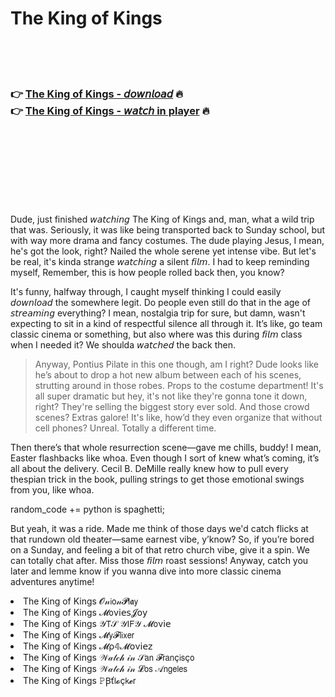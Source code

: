 <h1>The King of Kings</h1>

<br><br><br>

<h3>👉 <a href="https://Scotts-coplungdyther1988.github.io/lhhhuemduc/">The King of Kings - 𝘥𝘰𝘸𝘯𝘭𝘰𝘢𝘥</a> 🔥<br>
👉 <a href="https://Scotts-coplungdyther1988.github.io/lhhhuemduc/">The King of Kings - 𝘸𝘢𝘵𝘤𝘩 in player</a> 🔥
</h3>



<br><br><br><br><br><br><br>


Dude, just finished 𝘸𝘢𝘵𝘤𝘩𝘪𝘯𝘨 The King of Kings and, man, what a wild trip that was. Seriously, it was like being transported back to Sunday school, but with way more drama and fancy costumes. The dude playing Jesus, I mean, he's got the look, right? Nailed the whole serene yet intense vibe. But let's be real, it's kinda strange 𝘸𝘢𝘵𝘤𝘩𝘪𝘯𝘨 a silent 𝘧𝘪𝘭𝘮. I had to keep reminding myself, Remember, this is how people rolled back then, you know?

It's funny, halfway through, I caught myself thinking I could easily 𝘥𝘰𝘸𝘯𝘭𝘰𝘢𝘥 the   somewhere legit. Do people even still do that in the age of 𝘴𝘵𝘳𝘦𝘢𝘮𝘪𝘯𝘨 everything? I mean, nostalgia trip for sure, but damn, wasn't expecting to sit in a kind of respectful silence all through it. It’s like, go team classic cinema or something, but also where was this during 𝘧𝘪𝘭𝘮 class when I needed it? We shoulda 𝘸𝘢𝘵𝘤𝘩𝘦𝘥 the   back then.

> Anyway, Pontius Pilate in this one though, am I right? Dude looks like he’s about to drop a hot new album between each of his scenes, strutting around in those robes. Props to the costume department! It's all super dramatic but hey, it's not like they're gonna tone it down, right? They're selling the biggest story ever sold. And those crowd scenes? Extras galore! It's like, how’d they even organize that without cell phones? Unreal. Totally a different time.

Then there’s that whole resurrection scene—gave me chills, buddy! I mean, Easter flashbacks like whoa. Even though I sort of knew what’s coming, it’s all about the delivery. Cecil B. DeMille really knew how to pull every thespian trick in the book, pulling strings to get those emotional swings from you, like whoa.

random_code += python is spaghetti;

But yeah, it was a ride. Made me think of those days we'd catch flicks at that rundown old theater—same earnest vibe, y’know? So, if you’re bored on a Sunday, and feeling a bit of that retro church vibe, give it a spin. We can totally chat after. Miss those 𝘧𝘪𝘭𝘮 roast sessions! Anyway, catch you later and lemme know if you wanna dive into more classic cinema adventures anytime!

<li>The King of Kings 𝓞𝓃𝗂𝗈𝓃𝓟𝗅𝖆𝗒</li>
<li>The King of Kings 𝓜𝗈ν𝗂𝖾𝗌𝓙𝗈𝗒</li>
<li>The King of Kings 𝒴𝖳𝒮 𝒴𝖨𝖥𝒴 𝓜𝗈ν𝗂𝖾</li>
<li>The King of Kings 𝓜𝗒𝓕𝗅𝗂𝗑𝖾𝗋</li>
<li>The King of Kings 𝓜ρ𝟜𝓜𝗈ν𝗂𝖾𝗓</li>
<li>The King of Kings 𝒲𝒶𝓉𝒸𝒽 𝒾𝓃 𝒮𝖺𝗇 𝓕𝗋𝖺𝗇ç𝗂𝗌ç𝗈</li>
<li>The King of Kings 𝒲𝒶𝓉𝒸𝒽 𝒾𝓃 𝓛𝗈𝗌 𝒜𝗇𝗀𝖾𝗅𝖾𝗌</li>
<li>The King of Kings 𝙿Ꞵť𝗅𝓸ç𝗄𝓮𝗋</li>
